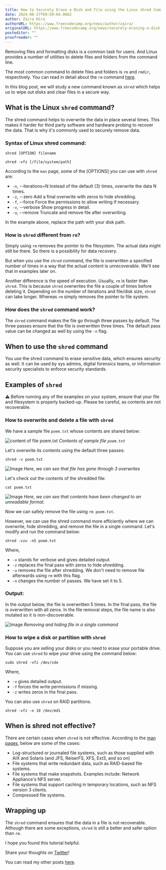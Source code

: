 ```yaml
---
title: How to Securely Erase a Disk and File using the Linux shred Command
date: 2024-08-27T09:59:04.066Z
author: Zaira Hira
authorURL: https://www.freecodecamp.org/news/author/zaira/
originalURL: https://www.freecodecamp.org/news/securely-erasing-a-disk-and-file-using-linux-command-shred/
posteditor: ""
proofreader: ""
---
```


Removing files and formatting disks is a common task for users. And Linux provides a number of utilities to delete files and folders from the command line.

<!-- more -->

The most common command to delete files and folders is `rm` and `rmdir`, respectively. You can read in detail about the `rm` command [here][1].

In this blog post, we will study a new command known as `shred` which helps us to wipe out disks and clear files in a secure way.

## What is the Linux `shred` command?

The shred command helps to overwrite the data in place several times. This makes it harder for third party software and hardware probing to recover the data. That is why it's commonly used to securely remove data.

### Syntax of Linux shred command:

```
shred [OPTION] filename
```

```
shred -vfz [/file/system/path]
```

According to the `man` page, some of the \[OPTIONS\] you can use with `shred` are:

-   `-n`, --iterations=N 
    Instead of the default (3) times, overwrite the data N times.
-   `-z`, --zero 
    Add a final overwrite with zeros to hide shredding.
-   `-f`, --force 
    Force the permissions to allow writing if necessary.
-   `-v`, --verbose 
    Show progress in detail.
-   `-u`, --remove 
    Truncate and remove file after overwriting.

In the example above, replace the path with your disk path.

### How is `shred` different from `rm`?

Simply using `rm` removes the pointer to the filesystem. The actual data might still be there. So there is a possibility for data recovery.

But when you use the `shred` command, the file is overwritten a specified number of times in a way that the actual content is unrecoverable. We'll see that in examples later on.

Another difference is the speed of execution. Usually, `rm` is faster than `shred`. This is because `shred` overwrites the file a couple of times before deleting it. Depending on the number of iterations and file/disk size, `shred` can take longer. Whereas `rm` simply removes the pointer to file system.

### How does the `shred` command work?

The `shred` command makes the file go through three passes by default. The three passes ensure that the file is overwritten three times. The default pass value can be changed as well by using the `-n` flag.

## When to use the `shred` command

You use the shred command to erase sensitive data, which ensures security as well. It can be used by sys admins, digital forensics teams, or information security specialists to enforce security standards.

## Examples of `shred`

⚠️ Before running any of the examples on your system, ensure that your file and filesystem is properly backed-up. Please be careful, as contents are not recoverable.

### How to overwrite and delete a file with `shred`

We have a sample file `poem.txt` whose contents are shared below:

![content of file poem.txt](https://www.freecodecamp.org/news/content/images/2022/03/image-53.png) _Contents of sample file `poem.txt`_

Let's overwrite its contents using the default three passes:

```
shred -v poem.txt
```

![Image](https://www.freecodecamp.org/news/content/images/2022/03/image-54.png) _Here, we can see that file has gone through 3 overwrites_

Let's check out the contents of the shredded file:

```
cat poem.txt
```

![Image](https://www.freecodecamp.org/news/content/images/2022/03/image-55.png) _Here, we can see that contents have been changed to an unreadable format._

Now we can safely remove the file using `rm poem.txt`.

However, we can use the shred command more efficiently where we can overwrite, hide shredding, and remove the file in a single command. Let's modify and run the command below:

```
shred -vzu -n5 poem.txt
```

Where,

-   `-v` stands for verbose and gives detailed output.
-   `-z` replaces the final pass with zeros to hide shredding.
-   `-u` removes the file after shredding. We don't need to remove file afterwards using `rm` with this flag.
-   `-n` changes the number of passes. We have set it to 5.

### Output:

In the output below, the file is overwritten 5 times. In the final pass, the file is overwritten with all zeros. In the file removal steps, the file name is also mutated so it is non-discoverable.

![Image](https://www.freecodecamp.org/news/content/images/2022/03/image-57.png) _Removing and hiding file in a single command_

### How to wipe a disk or partition with `shred`

Suppose you are selling your disks or you need to erase your portable drive. You can use `shred` to wipe your drive using the command below:

```
sudo shred -vfz /dev/sde
```

Where,

-   `-v` gives detailed output.
-   `-f` forces the write permissions if missing.
-   `-z` writes zeros in the final pass.

You can also use `shred` on RAID partitions.

```
shred -vfz -n 10 /dev/md1
```

## When is shred not effective? ️ ️

There are certain cases when `shred` is not effective. According to the [man pages][2], below are some of the cases:

-   Log-structured or journaled file systems, such as those supplied with AIX and Solaris (and JFS, ReiserFS, XFS, Ext3, and so on)
-   File systems that write redundant data, such as RAID-based file systems.
-   File systems that make snapshots. Examples include: Network Appliance's NFS server.
-   File systems that support caching in temporary locations, such as NFS version 3 clients.
-   Compressed file systems.

## Wrapping up

The `shred` command ensures that the data in a file is not recoverable. Although there are some exceptions, `shred` is still a better and safer option than `rm`.

I hope you found this tutorial helpful.

Share your thoughts on [Twitter][3]!

You can read my other posts [here][4].

[1]: https://www.freecodecamp.org/news/remove-directory-in-linux-how-to-delete-a-folder-from-the-command-line/
[2]: https://linux.die.net/man/1/shred
[3]: https://twitter.com/hira_zaira
[4]: https://www.freecodecamp.org/news/author/zaira/